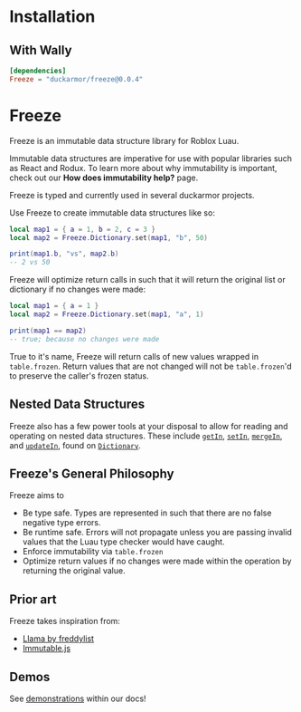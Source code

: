 # Installation

## With Wally

```toml
[dependencies]
Freeze = "duckarmor/freeze@0.0.4"
```
<!--moonwave-hide-before-this-line-->
# Freeze

Freeze is an immutable data structure library for Roblox Luau.

Immutable data structures are imperative for use with popular libraries such as React and Rodux. To learn more about why immutability is important, check out our **How does immutability help?** page.

Freeze is typed and currently used in several duckarmor projects.

Use Freeze to create immutable data structures like so:

```lua
local map1 = { a = 1, b = 2, c = 3 }
local map2 = Freeze.Dictionary.set(map1, "b", 50)

print(map1.b, "vs", map2.b)
-- 2 vs 50
```

Freeze will optimize return calls in such that it will return the original list or dictionary if no changes were made:
```lua
local map1 = { a = 1 }
local map2 = Freeze.Dictionary.set(map1, "a", 1)

print(map1 == map2)
-- true; because no changes were made
```
True to it's name, Freeze will return calls of new values wrapped in `table.frozen`. Return values that are not changed will not be `table.frozen`'d to preserve the caller's frozen status.

## Nested Data Structures
Freeze also has a few power tools at your disposal to allow for reading and operating on nested data structures. These include [`getIn`](/api/Dictionary#getIn), [`setIn`](/api/Dictionary#setIn), [`mergeIn`](/api/Dictionary#mergeIn), and [`updateIn`](/api/Dictionary#updateIn), found on [`Dictionary`](/api/Dictionary).

## Freeze's General Philosophy

Freeze aims to
- Be type safe. Types are represented in such that there are no false negative type errors.
- Be runtime safe. Errors will not propagate unless you are passing invalid values that the Luau type checker would have caught.
- Enforce immutability via `table.frozen`
- Optimize return values if no changes were made within the operation by returning the original value.


## Prior art

Freeze takes inspiration from:
- [Llama by freddylist](https://github.com/freddylist/llama)
- [Immutable.js](https://immutable-js.com/)


## Demos
See [demonstrations](https://benbrimeyer.github.io/Freeze/docs/Demonstration) within our docs!
